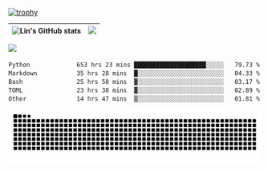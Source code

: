 [![trophy](https://github-profile-trophy.vercel.app/?username=ocss884&column=7)](https://github.com/ocss884)

| ![Lin's GitHub stats](https://github-readme-stats.vercel.app/api?username=ocss884&show_icons=true&hide_border=True&count_private=true) | ![](https://github-readme-streak-stats.herokuapp.com?user=ocss884&hide_border=true&date_format=M%20j%5B%2C%20Y%5D&ring=7EDDCF&fire=7EDDCF") |
| ------------------------------------------------------------ | ------------------------------------------------------------ |

![](https://komarev.com/ghpvc/?username=ocss884&color=brightgreen)

<!--START_SECTION:waka-->

```txt
Python             653 hrs 23 mins ████████████████████░░░░░   79.73 %
Markdown           35 hrs 28 mins  █░░░░░░░░░░░░░░░░░░░░░░░░   04.33 %
Bash               25 hrs 58 mins  ▓░░░░░░░░░░░░░░░░░░░░░░░░   03.17 %
TOML               23 hrs 38 mins  ▓░░░░░░░░░░░░░░░░░░░░░░░░   02.89 %
Other              14 hrs 47 mins  ▒░░░░░░░░░░░░░░░░░░░░░░░░   01.81 %
```

<!--END_SECTION:waka-->

<p align="center">
   <img src="https://github.com/ocss884/ocss884/blob/output/github-snake.svg" alt="snake">
</p>

